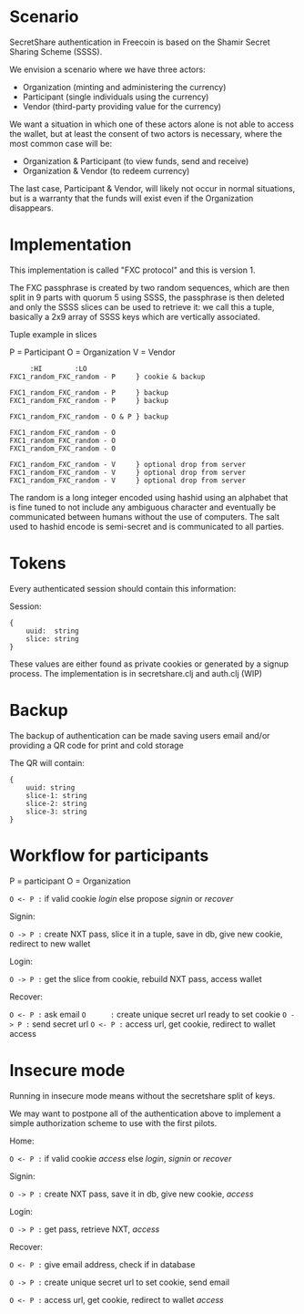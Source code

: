 
# Scenario

SecretShare authentication in Freecoin is based on the Shamir Secret Sharing Scheme (SSSS).

We envision a scenario where we have three actors:

- Organization (minting and administering the currency)
- Participant (single individuals using the currency)
- Vendor (third-party providing value for the currency)

We want a situation in which one of these actors alone is not able to access the wallet, but at least the consent of two actors is necessary, where the most common case will be:

- Organization & Participant (to view funds, send and receive)
- Organization & Vendor (to redeem currency)

The last case, Participant & Vendor, will likely not occur in normal situations, but is a warranty that the funds will exist even if the Organization disappears.

# Implementation

This implementation is called "FXC protocol" and this is version 1.

The FXC passphrase is created by two random sequences, which are then split in 9 parts with quorum 5 using SSSS, the passphrase is then deleted and only the SSSS slices can be used to retrieve it: we call this a tuple, basically a 2x9 array of SSSS keys which are vertically associated.

Tuple example in slices

P = Participant
O = Organization
V = Vendor

         :HI        :LO
    FXC1_random_FXC_random - P     } cookie & backup

    FXC1_random_FXC_random - P     } backup
    FXC1_random_FXC_random - P     } backup

    FXC1_random_FXC_random - O & P } backup

    FXC1_random_FXC_random - O
    FXC1_random_FXC_random - O
    FXC1_random_FXC_random - O
    
    FXC1_random_FXC_random - V     } optional drop from server
    FXC1_random_FXC_random - V     } optional drop from server
    FXC1_random_FXC_random - V     } optional drop from server
    

The random is a long integer encoded using hashid using an alphabet that is fine tuned to not include any ambiguous character and eventually be
communicated between humans without the use of computers. The salt used to hashid encode is semi-secret and is communicated to all parties.

# Tokens

Every authenticated session should contain this information:

Session:

    {
        uuid:  string
        slice: string
    }

These values are either found as private cookies or generated by a signup process. The implementation is in secretshare.clj and auth.clj (WIP)

# Backup

The backup of authentication can be made saving users email and/or providing a QR code for print and cold storage

The QR will contain:

    {
        uuid: string
        slice-1: string
        slice-2: string
        slice-3: string
    }

# Workflow for participants

P = participant
O = Organization

`O <- P :` if valid cookie *login* else propose *signin* or *recover*

Signin:

`O -> P :` create NXT pass, slice it in a tuple, save in db, give new cookie, redirect to new wallet

Login:

`O -> P :` get the slice from cookie, rebuild NXT pass, access wallet

Recover:

`O <- P :` ask email
`O      :` create unique secret url ready to set cookie
`O -> P :` send secret url
`O <- P :` access url, get cookie, redirect to wallet access

# Insecure mode

Running in insecure mode means without the secretshare split of keys.

We may want to postpone all of the authentication above to implement a
simple authorization scheme to use with the first pilots.

Home:

`O <- P :` if valid cookie *access* else *login*, *signin* or *recover*

Signin:

`O -> P :` create NXT pass, save it in db, give new cookie, *access*

Login:

`O -> P :` get pass, retrieve NXT, *access*

Recover:

`O <- P :` give email address, check if in database

`O -> P :` create unique secret url to set cookie, send email

`O <- P :` access url, get cookie, redirect to wallet *access*


